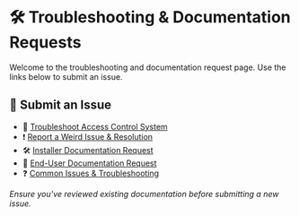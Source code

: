 # 🛠️ Troubleshooting & Documentation Requests  

Welcome to the troubleshooting and documentation request page. Use the links below to submit an issue.

## 📌 Submit an Issue  

- 🔑 [Troubleshoot Access Control System](../../issues/new?template=access_control_troubleshooting.yml)  
- ❗ [Report a Weird Issue & Resolution](../../issues/new?template=weird_issues.yml)  
- 🛠️ [Installer Documentation Request](../../issues/new?template=installer_issue.yml)  
- 📝 [End-User Documentation Request](../../issues/new?template=end_user_issue.yml)  
- ❓ [Common Issues & Troubleshooting](../../issues/new?template=common_issues.yml)  

_Ensure you've reviewed existing documentation before submitting a new issue._  
